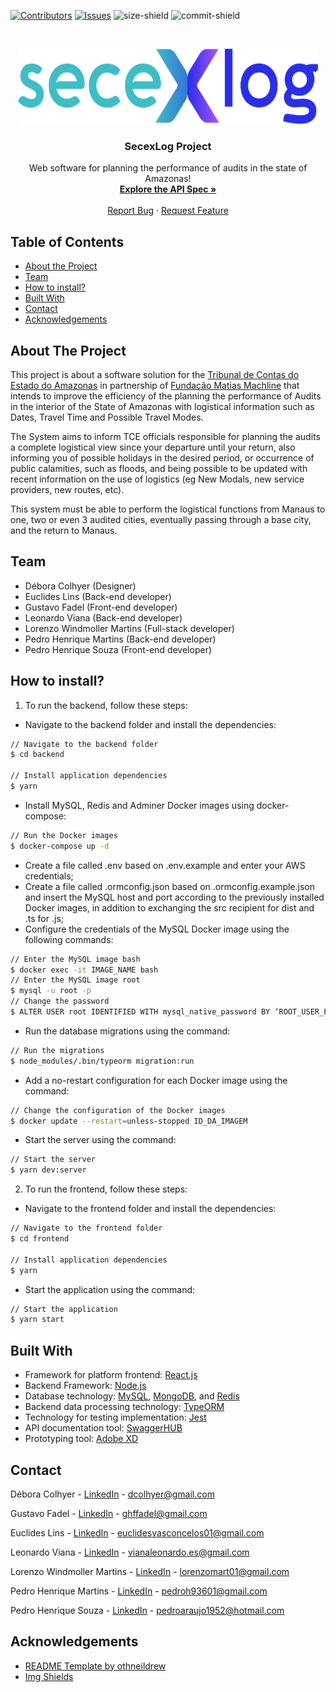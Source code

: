 [![Contributors][contributors-shield]][contributors-url]
[![Issues][issues-shield]][issues-url]
![size-shield]
![commit-shield]

<br />
<p align="center">
  <a href="https://github.com/lorenzowind/SecexLog">
    <img src="logo.png" alt="Logo" width="480" height="120">
  </a>

  <h3 align="center">SecexLog Project</h3>

  <p align="center">
    Web software for planning the performance of audits in the state of Amazonas!
    <br />
    <a href="https://app.swaggerhub.com/apis/lorenzowind/SecexLog/1.0.0"><strong>Explore the API Spec »</strong></a>
    <br />
    <br />
    <a href="https://github.com/lorenzowind/SecexLog/issues/new">Report Bug</a>
    ·
    <a href="https://github.com/lorenzowind/SecexLog/issues/new">Request Feature</a>
  </p>
</p>

## Table of Contents
* [About the Project](#about-the-project)
* [Team](#team)
* [How to install?](#how-to-install)
* [Built With](#built-with)
* [Contact](#contact)
* [Acknowledgements](#acknowledgements)

## About The Project
This project is about a software solution for the [Tribunal de Contas do Estado do Amazonas](https://www2.tce.am.gov.br/) in partnership of [Fundação Matias Machline](https://www.fundacaomatiasmachline.org.br/) that intends to improve the efficiency of the planning the performance of Audits in the interior of the State of Amazonas with logistical information such as Dates, Travel Time and Possible Travel Modes. 

The System aims to inform TCE officials responsible for planning the audits a complete logistical view since your departure until your return, also informing you of possible holidays in the desired period, or occurrence of public calamities, such as floods, and being possible to be updated with recent information on the use of logistics (eg New Modals, new service providers, new routes, etc). 

This system must be able to perform the logistical functions from Manaus to one, two or even 3 audited cities, eventually passing through a base city, and the return to Manaus.

## Team
- Débora Colhyer (Designer)
- Euclides Lins (Back-end developer)
- Gustavo Fadel (Front-end developer)
- Leonardo Viana (Back-end developer)
- Lorenzo Windmoller Martins (Full-stack developer)
- Pedro Henrique Martins (Back-end developer)
- Pedro Henrique Souza (Front-end developer)

## How to install?
1. To run the backend, follow these steps:
- Navigate to the backend folder and install the dependencies:
```bash
// Navigate to the backend folder
$ cd backend

// Install application dependencies
$ yarn
```
- Install MySQL, Redis and Adminer Docker images using docker-compose:
```bash
// Run the Docker images
$ docker-compose up -d
```
- Create a file called .env based on .env.example and enter your AWS credentials;
- Create a file called .ormconfig.json based on .ormconfig.example.json and insert the MySQL host and port according to the previously installed Docker images, in addition to exchanging the src recipient for dist and .ts for .js;
- Configure the credentials of the MySQL Docker image using the following commands:
```bash
// Enter the MySQL image bash
$ docker exec -it IMAGE_NAME bash
// Enter the MySQL image root
$ mysql -u root -p
// Change the password
$ ALTER USER root IDENTIFIED WITH mysql_native_password BY ‘ROOT_USER_PASSWORD’;
```
- Run the database migrations using the command:
```bash
// Run the migrations
$ node_modules/.bin/typeorm migration:run
```
- Add a no-restart configuration for each Docker image using the command:
```bash
// Change the configuration of the Docker images
$ docker update --restart=unless-stopped ID_DA_IMAGEM
```
- Start the server using the command:
```bash
// Start the server
$ yarn dev:server
```
2. To run the frontend, follow these steps:
- Navigate to the frontend folder and install the dependencies:
```bash
// Navigate to the frontend folder
$ cd frontend

// Install application dependencies
$ yarn
```
- Start the application using the command:
```bash
// Start the application
$ yarn start
```

## Built With
* Framework for platform frontend: [React.js](https://reactjs.org/)
* Backend Framework: [Node.js](https://nodejs.org)
* Database technology: [MySQL](https://www.mysql.com/), [MongoDB](https://www.mongodb.com/), and [Redis](https://redis.io/)
* Backend data processing technology: [TypeORM](https://typeorm.io)
* Technology for testing implementation: [Jest](https://jestjs.io/)
* API documentation tool: [SwaggerHUB](https://swagger.io/tools/swaggerhub/)
* Prototyping tool: [Adobe XD](https://www.adobe.com/br/products/xd/features.html)

## Contact

Débora Colhyer - [LinkedIn](linkedin.com/in/débora-colhyer-395061195) - dcolhyer@gmail.com

Gustavo Fadel - [LinkedIn](linkedin.com/in/gustavo-fadel) - ghffadel@gmail.com

Euclides Lins - [LinkedIn](linkedin.com/in/euclides-lins) - euclidesvasconcelos01@gmail.com

Leonardo Viana - [LinkedIn](https://www.linkedin.com/in/leo-viana/) - vianaleonardo.es@gmail.com

Lorenzo Windmoller Martins - [LinkedIn](https://www.linkedin.com/in/lorenzo-windmoller-martins/) - lorenzomart01@gmail.com

Pedro Henrique Martins - [LinkedIn](linkedin.com/in/pedro-henrique-663094199) - pedroh93601@gmail.com

Pedro Henrique Souza - [LinkedIn](linkedin.com/in/pedroharaujo1952) - pedroaraujo1952@hotmail.com

## Acknowledgements
* [README Template by othneildrew](https://github.com/othneildrew/Best-README-Template)
* [Img Shields](https://shields.io)

[contributors-shield]: https://img.shields.io/github/contributors/lorenzowind/SecexLog?style=flat-square
[contributors-url]: https://github.com/lorenzowind/SecexLog/graphs/contributors

[issues-shield]: https://img.shields.io/github/issues/lorenzowind/SecexLog?style=flat-square
[issues-url]: https://github.com/lorenzowind/SecexLog/issues

[size-shield]: https://img.shields.io/github/repo-size/lorenzowind/SecexLog?style=flat-square

[commit-shield]: https://img.shields.io/github/last-commit/lorenzowind/SecexLog?style=flat-square